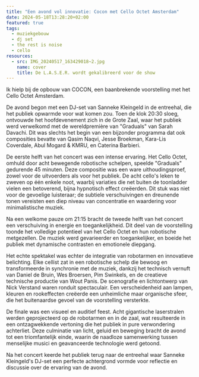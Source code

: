 ```yaml
---
title: "Een avond vol innovatie: Cocon met Cello Octet Amsterdam"
date: 2024-05-18T13:28:20+02:00
featured: true
tags:
  - muziekgebouw
  - dj set
  - the rest is noise
  - cello
resources:
  - src: IMG_20240517_163429018~2.jpg
    name: cover
    title: De L.A.S.E.R. wordt gekalibreerd voor de show
---
```

Ik hielp bij de opbouw van COCON, een baanbrekende voorstelling met het Cello Octet Amsterdam.

<!--more-->

De avond begon met een DJ-set van Sanneke Kleingeld in de entreehal, die het publiek opwarmde voor wat komen zou. Toen de klok 20:30 sloeg, ontvouwde het hoofdevenement zich in de Grote Zaal, waar het publiek werd verwelkomd met de wereldpremière van "Graduals" van Sarah Davachi. Dit was slechts het begin van een bijzonder programma dat ook composities bevatte van Qasim Naqvi, Jesse Broekman, Kara-Lis Coverdale, Abul Mogard & KMRU, en Caterina Barbieri.

De eerste helft van het concert was een intense ervaring. Het Cello Octet, omhuld door acht bewegende robotische schelpen, speelde "Graduals" gedurende 45 minuten. Deze compositie was een ware uithoudingsproef, zowel voor de uitvoerders als voor het publiek. De acht cello's leken te zweven op één enkele noot, waarbij variaties die net buiten de toonladder vielen een betoverend, bijna hypnotisch effect creëerden. Dit stuk was niet voor de gevoelige luisteraar; de subtiele verschuivingen en dreunende tonen vereisten een diep niveau van concentratie en waardering voor minimalistische muziek.

Na een welkome pauze om 21:15 bracht de tweede helft van het concert een verschuiving in energie en toegankelijkheid. Dit deel van de voorstelling toonde het volledige potentieel van het Cello Octet en hun robotische metgezellen. De muziek werd gevarieerder en toegankelijker, en boeide het publiek met dynamische contrasten en emotionele diepgang.

Het echte spektakel was echter de integratie van robotarmen en innovatieve belichting. Elke cellist zat in een robotische schelp die bewoog en transformeerde in synchronie met de muziek, dankzij het technisch vernuft van Daniel de Bruin, Wes Broersen, Pim Swinkels, en de creatieve technische productie van Wout Panis. De scenografie en lichtontwerp van Nick Verstand waren ronduit spectaculair. Een verscheidenheid aan lampen, kleuren en rookeffecten creëerde een unheimliche maar organische sfeer, die het buitenaardse gevoel van de voorstelling versterkte.

De finale was een visueel en auditief feest. Acht gigantische laserstralen werden geprojecteerd op de robotarmen en in de zaal, wat resulteerde in een ontzagwekkende vertoning die het publiek in pure verwondering achterliet. Deze culminatie van licht, geluid en beweging bracht de avond tot een triomfantelijk einde, waarin de naadloze samenwerking tussen menselijke musici en geavanceerde technologie werd getoond.

Na het concert keerde het publiek terug naar de entreehal waar Sanneke Kleingeld's DJ-set een perfecte achtergrond vormde voor reflectie en discussie over de ervaring van de avond.